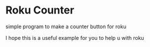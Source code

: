# Roku Counter

simple program to make a counter button for roku

I hope this is a useful example for you to help u with roku